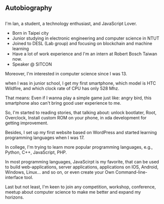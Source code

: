 ## Autobiography

##  

I'm Ian, a student, a technology enthusiast, and JavaScript Lover.

- Born in Taipei city
- Junior studying in electronic engineering and computer science in NTUT
- Joined to DESL (Lab group) and focusing on blockchain and machine learning
- Have a lot of work experience and I'm an intern at Robert Bosch Taiwan now.
- Speaker @ SITCON

Moreover, I'm interested in computer science since I was 13.

when I was in junior school, I get my first smartphone, which model is HTC Wildfire, and which clock rate of CPU has only 528 Mhz.

That means: Even if I wanna play a simple game just like: angry bird, this smartphone also can't bring good user experience to me.

So, I'm started to reading stories, that talking about: unlock bootlater, Root, Overclock, Install custom ROM on your phone, in xda development for getting improvement.

Besides, I set up my first website based on WordPress and started learning programming languages when I was 17.

In college, I'm trying to learn more popular programming languages, e.g., Python, C++, JavaScript, PHP.

In most programming languages, JavaScirpt is my favorite, that can be used to build web-applications, server applications, applications on IOS, Android, Windows, Linux... and so on, or even create your Own Command-line-interface tool.

Last but not least, I'm keen to join any competition, workshop, conference, meetup about computer science to make me better and expand my horizons.